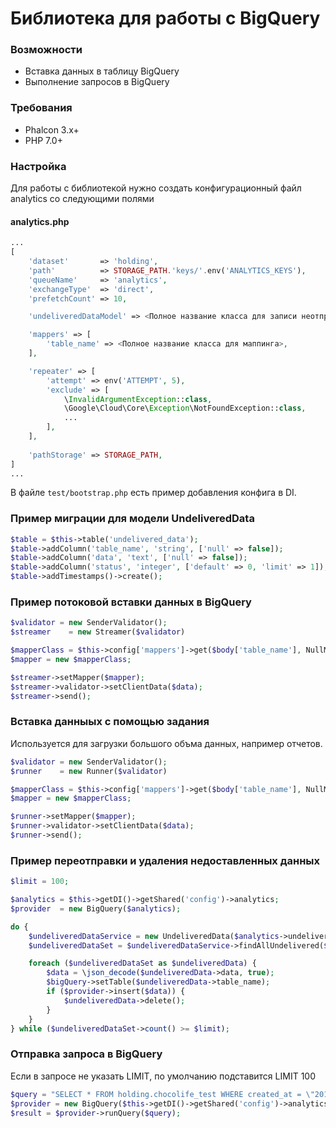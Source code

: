 # Библиотека для работы с BigQuery


### Возможности
- Вставка данных в таблицу BigQuery
- Выполнение запросов в BigQuery

### Требования
- Phalcon 3.x+
- PHP 7.0+

### Настройка

Для работы с библиотекой нужно создать конфигурационный файл 
analytics со следующими полями

#### analytics.php
```php
...
[
    'dataset'       => 'holding',
    'path'          => STORAGE_PATH.'keys/'.env('ANALYTICS_KEYS'),
    'queueName'     => 'analytics',
    'exchangeType'  => 'direct',
    'prefetchCount' => 10,

    'undeliveredDataModel' => <Полное название класса для записи неотправленных данных>,

    'mappers' => [
        'table_name' => <Полное название класса для маппинга>,
    ],

    'repeater' => [
        'attempt' => env('ATTEMPT', 5),
        'exclude' => [
            \InvalidArgumentException::class,
            \Google\Cloud\Core\Exception\NotFoundException::class,
            ...
        ],
    ],
    
    'pathStorage' => STORAGE_PATH,
]
...
```

В файле `test/bootstrap.php` есть пример добавления конфига в DI.

### Пример миграции для модели UndeliveredData
```php
$table = $this->table('undelivered_data');
$table->addColumn('table_name', 'string', ['null' => false]);
$table->addColumn('data', 'text', ['null' => false]);
$table->addColumn('status', 'integer', ['default' => 0, 'limit' => 1]);
$table->addTimestamps()->create();
```

### Пример потоковой вставки данных в BigQuery
```php
$validator = new SenderValidator();
$streamer    = new Streamer($validator)

$mapperClass = $this->config['mappers']->get($body['table_name'], NullMapper::class);
$mapper = new $mapperClass;

$streamer->setMapper($mapper);
$streamer->validator->setClientData($data);
$streamer->send();
```

### Вставка данныых с помощью задания
Используется для загрузки большого объма данных, например отчетов.
```php
$validator = new SenderValidator();
$runner    = new Runner($validator)

$mapperClass = $this->config['mappers']->get($body['table_name'], NullMapper::class);
$mapper = new $mapperClass;

$runner->setMapper($mapper);
$runner->validator->setClientData($data);
$runner->send();
```


### Пример переотправки и удаления недоставленных данных
```php
$limit = 100;

$analytics = $this->getDI()->getShared('config')->analytics;
$provider  = new BigQuery($analytics);

do {
    $undeliveredDataService = new UndeliveredData($analytics->undeliveredDataModel);
    $undeliveredDataSet = $undeliveredDataService->findAllUndelivered($limit);

    foreach ($undeliveredDataSet as $undeliveredData) {
        $data = \json_decode($undeliveredData->data, true);
        $bigQuery->setTable($undeliveredData->table_name);
        if ($provider->insert($data)) {
            $undeliveredData->delete();
        }
    }
} while ($undeliveredDataSet->count() >= $limit);
```

### Отправка запроса в BigQuery
Если в запросе не указать LIMIT, по умолчанию подставится LIMIT 100
```php
$query = "SELECT * FROM holding.chocolife_test WHERE created_at = \"2018-11-20\" LIMIT 100"
$provider = new BigQuery($this->getDI()->getShared('config')->analytics);
$result = $provider->runQuery($query);
```
